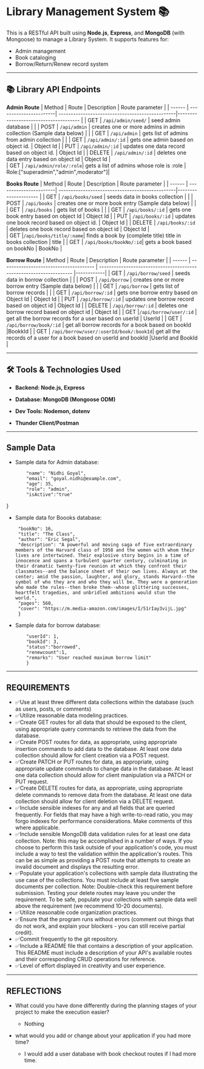 # Library Management System 📚

This is a RESTful API built using **Node.js**, **Express**, and **MongoDB** (with Mongoose) to manage a Library System. It supports features for:

- Admin management
- Book cataloging
- Borrow/Return/Renew record system

---

## 📚 Library API Endpoints

**Admin Route**
| Method | Route                  | Description                                     | Route parameter                       |
| ------ | -----------------------| ------------------------------------------------|-------------------------------------- |
| GET    | `/api/admin/seed/`     | seed admin database                             |                                       |
| POST   | `/api/admin`           | creates one or more admins in admin collection (Sample data below) |                                       |
| GET    | `/api/admin`           | gets list of admins from admin collection       |                                       |
| GET    | `/api/admin/:id`       | gets one admin based on object id.              | Object Id                             |
| PUT    | `/api/admin/:id`       | updates one data record based on object id.     | Object Id                             |
| DELETE | `/api/admin/:id`       | deletes one data entry based on object id       | Object Id                             |  
| GET    | `/api/admin/role/:role`| gets a list of admins whose role is :role       | Role:["superadmin","admin",moderator"]|


**Books Route**
| Method | Route                  | Description                                     | Route parameter      |
| ------ | -----------------------| ------------------------------------------------|--------------------- |
| GET    | `/api/books/seed`      | seeds data in books collection                  |                      |
| POST   | `/api/books`           | creates one or more book entry (Sample data below)                  |                      |
| GET    | `/api/books`           | gets list of books                              |                      |
| GET    | `/api/books/:id`       | gets one book entry based on object Id          | Object Id            |
| PUT    | `/api/books/:id`       | updates one book record based on object id.     | Object Id            |
| DELETE | `/api/books/:id`       | deletes one book record based on object id      | Object Id            |  
| GET    |`/api/books/title/:name`| finds a book by (complete title) title in books collection       | title                |
| GET    | `/api/books/bookNo/:id`| gets a book based on bookNo                     | BookNo               |          


**Borrow Route**
| Method | Route                                  | Description                                                         | Route parameter |
| ------ | -------------------------------------- | ------------------------------------------------------------------- |------------|
| GET    | `/api/borrow/seed`                     | seeds data in borrow collection                                     |            |
| POST   | `/api/borrow`                          | creates one or more borrow entry (Sample data below)                |            |
| GET    | `/api/borrow`                          | gets list of borrow records                                         |            |
| GET    | `/api/borrow/:id`                      | gets one borrow entry based on Object Id                            | Object Id  | 
| PUT    | `/api/borrow/:id`                      | updates one borrow record based on object id                        | Object Id  |
| DELETE | `/api/borrow/:id`                      | deletes one borrow record based on object id                        | Object Id  |
|  GET   |`/api/borrow/user/:id`                  | get all the borrow records for a user based on userId               | UserId     |
| GET    | `/api/borrow/book/:id`                 | get all borrow records for a book based on bookId                   |BookkId     |
| GET    | `/api/borrow/user/:userId/book/:bookId`| get all the records of a user for a book based on userId and bookId |UserId and BookId            |

---
## 🛠️ Tools & Technologies Used

- **Backend: Node.js, Express**

- **Database: MongoDB (Mongoose ODM)**

- **Dev Tools: Nodemon, dotenv**

- **Thunder Client/Postman**

------

## Sample Data


- Sample data for Admin database:

    ```{
        "name": "Nidhi Goyal",
        "email": "goyal.nidhi@example.com",
        "age": 35,
        "role": "admin",
        "isActive":"true"
}

- Sample data for Boooks database:

   ```{
    "bookNo": 16,
    "title": "The Class",
    "author": "Eric Segal",
    "description": "A powerful and moving saga of five extraordinary members of the Harvard class of 1958 and the women with whom their lives are intertwined. Their explosive story begins in a time of innocence and spans a turbulent quarter century, culminating in their dramatic twenty-five reunion at which they confront their classmates--and the balance sheet of their own lives. Always at the center; amid the passion, laughter, and glory, stands Harvard--the symbol of who they are and who they will be. They were a generation who made the rules--then broke them--whose glittering successes, heartfelt tragedies, and unbridled ambitions would stun the world.",
    "pages": 560,
    "cover": "https://m.media-amazon.com/images/I/51rIay3vijL.jpg"
    }

- Sample data for borrow database:

    ```{
        "userId": 1,
        "bookId": 3,
        "status":"borrowed",
        "renewcount":1,
        "remarks": "User reached maximum borrow limit"        
        }

---
## REQUIREMENTS

- ✅Use at least three different data collections within the database (such as users, posts, or comments)
- ✅Utilize reasonable data modeling practices.
- ✅Create GET routes for all data that should be exposed to the client, using appropriate query commands to retrieve the data from the database.
- ✅Create POST routes for data, as appropriate, using appropriate insertion commands to add data to the database. At least one data collection should allow for client creation via a POST request.
- ✅Create PATCH or PUT routes for data, as appropriate, using appropriate update commands to change data in the database. At least one data collection should allow for client manipulation via a PATCH or PUT request.
- ✅Create DELETE routes for data, as appropriate, using appropriate delete commands to remove data from the database. At least one data collection should allow for client deletion via a DELETE request.
- ✅Include sensible indexes for any and all fields that are queried frequently. For fields that may have a high write-to-read ratio, you may forgo indexes for performance considerations. Make comments of this where applicable.
- ✅Include sensible MongoDB data validation rules for at least one data collection.
Note: this may be accomplished in a number of ways. If you choose to perform this task outside of your application's code, you must include a way to test the validation within the application's routes. This can be as simple as providing a POST route that attempts to create an invalid document and displays the resulting error.
- ✅Populate your application's collections with sample data illustrating the use case of the collections. You must include at least five sample documents per collection.
Note: Double-check this requirement before submission. Testing your delete routes may leave you under the requirement. To be safe, populate your collections with sample data well above the requirement (we recommend 10-20 documents).
- ✅Utilize reasonable code organization practices.
- ✅Ensure that the program runs without errors (comment out things that do not work, and explain your blockers - you can still receive partial credit).
- ✅Commit frequently to the git repository.
- ✅Include a README file that contains a description of your application.
This README must include a description of your API's available routes and their corresponding CRUD operations for reference.
- ✅Level of effort displayed in creativity and user experience.

---

## REFLECTIONS

- What could you have done differently during the planning stages of your project to make the execution easier?

    - Nothing

- what would you add or change about your application if you had more time?

    - I would add a user database with book checkout routes if I had more time.



